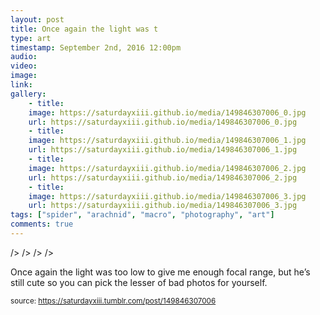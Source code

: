 ```yaml
---
layout: post
title: Once again the light was t
type: art
timestamp: September 2nd, 2016 12:00pm
audio: 
video: 
image: 
link: 
gallery:
	- title: 
	image: https://saturdayxiii.github.io/media/149846307006_0.jpg
	url: https://saturdayxiii.github.io/media/149846307006_0.jpg
	- title: 
	image: https://saturdayxiii.github.io/media/149846307006_1.jpg
	url: https://saturdayxiii.github.io/media/149846307006_1.jpg
	- title: 
	image: https://saturdayxiii.github.io/media/149846307006_2.jpg
	url: https://saturdayxiii.github.io/media/149846307006_2.jpg
	- title: 
	image: https://saturdayxiii.github.io/media/149846307006_3.jpg
	url: https://saturdayxiii.github.io/media/149846307006_3.jpg
tags: ["spider", "arachnid", "macro", "photography", "art"]
comments: true
---
```


 />
 />
 />
 />
        
Once again the light was too low to give me enough focal range, but he’s still cute so you can pick the lesser of bad photos for yourself.
 
  
<small>source: https://saturdayxiii.tumblr.com/post/149846307006</small>